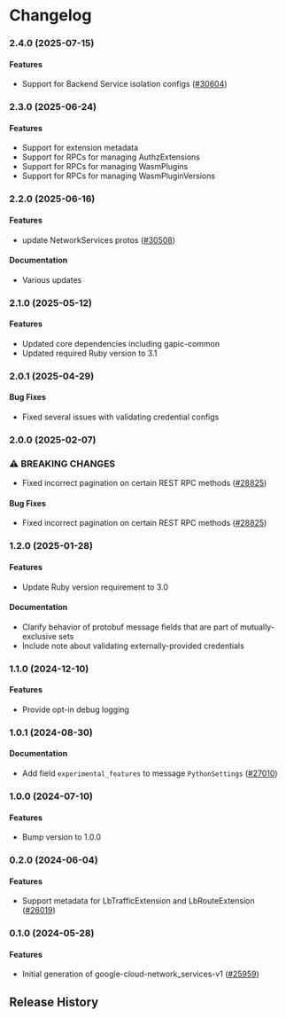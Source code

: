 # Changelog

### 2.4.0 (2025-07-15)

#### Features

* Support for Backend Service isolation configs ([#30604](https://github.com/googleapis/google-cloud-ruby/issues/30604)) 

### 2.3.0 (2025-06-24)

#### Features

* Support for extension metadata 
* Support for RPCs for managing AuthzExtensions 
* Support for RPCs for managing WasmPlugins 
* Support for RPCs for managing WasmPluginVersions 

### 2.2.0 (2025-06-16)

#### Features

* update NetworkServices protos ([#30508](https://github.com/googleapis/google-cloud-ruby/issues/30508)) 
#### Documentation

* Various updates 

### 2.1.0 (2025-05-12)

#### Features

* Updated core dependencies including gapic-common 
* Updated required Ruby version to 3.1 

### 2.0.1 (2025-04-29)

#### Bug Fixes

* Fixed several issues with validating credential configs 

### 2.0.0 (2025-02-07)

### ⚠ BREAKING CHANGES

* Fixed incorrect pagination on certain REST RPC methods ([#28825](https://github.com/googleapis/google-cloud-ruby/issues/28825))

#### Bug Fixes

* Fixed incorrect pagination on certain REST RPC methods ([#28825](https://github.com/googleapis/google-cloud-ruby/issues/28825)) 

### 1.2.0 (2025-01-28)

#### Features

* Update Ruby version requirement to 3.0 
#### Documentation

* Clarify behavior of protobuf message fields that are part of mutually-exclusive sets 
* Include note about validating externally-provided credentials 

### 1.1.0 (2024-12-10)

#### Features

* Provide opt-in debug logging 

### 1.0.1 (2024-08-30)

#### Documentation

* Add field `experimental_features` to message `PythonSettings` ([#27010](https://github.com/googleapis/google-cloud-ruby/issues/27010)) 

### 1.0.0 (2024-07-10)

#### Features

* Bump version to 1.0.0 

### 0.2.0 (2024-06-04)

#### Features

* Support metadata for LbTrafficExtension and LbRouteExtension ([#26019](https://github.com/googleapis/google-cloud-ruby/issues/26019)) 

### 0.1.0 (2024-05-28)

#### Features

* Initial generation of google-cloud-network_services-v1 ([#25959](https://github.com/googleapis/google-cloud-ruby/issues/25959)) 

## Release History
